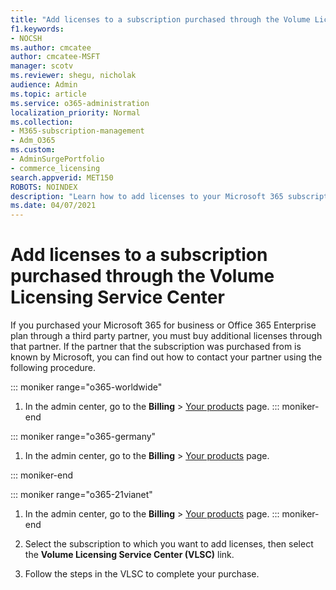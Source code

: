```yaml
---
title: "Add licenses to a subscription purchased through the Volume Licensing Service Center"
f1.keywords:
- NOCSH
ms.author: cmcatee
author: cmcatee-MSFT
manager: scotv
ms.reviewer: shegu, nicholak
audience: Admin
ms.topic: article
ms.service: o365-administration
localization_priority: Normal
ms.collection: 
- M365-subscription-management 
- Adm_O365
ms.custom:
- AdminSurgePortfolio
- commerce_licensing
search.appverid: MET150
ROBOTS: NOINDEX
description: "Learn how to add licenses to your Microsoft 365 subscription purchased through the third-party partner, recognized by Microsoft."
ms.date: 04/07/2021
---
```


# Add licenses to a subscription purchased through the Volume Licensing Service Center

If you purchased your Microsoft 365 for business or Office 365 Enterprise plan through a third party partner, you must buy additional licenses through that partner. If the partner that the subscription was purchased from is known by Microsoft, you can find out how to contact your partner using the following procedure.
  
::: moniker range="o365-worldwide"

1. In the admin center, go to the **Billing** \> <a href="https://go.microsoft.com/fwlink/p/?linkid=842054" target="_blank">Your products</a> page.
::: moniker-end

::: moniker range="o365-germany"

1. In the admin center, go to the **Billing** \> <a href="https://go.microsoft.com/fwlink/p/?linkid=847745" target="_blank">Your products</a> page.

::: moniker-end

::: moniker range="o365-21vianet"

1. In the admin center, go to the **Billing** \> <a href="https://go.microsoft.com/fwlink/p/?linkid=850626" target="_blank">Your products</a> page.
::: moniker-end

2. Select the subscription to which you want to add licenses, then select the **Volume Licensing Service Center (VLSC)** link.

3. Follow the steps in the VLSC to complete your purchase.